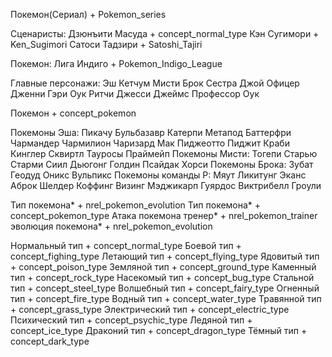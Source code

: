 Покемон(Сериал) + Pokemon_series

Сценаристы:
	Дзюнъити Масуда + concept_normal_type
	Кэн Сугимори + Ken_Sugimori
	Сатоси Тадзири + Satoshi_Tajiri

Покемон: Лига Индиго + Pokemon_Indigo_League

Главные персонажи:
	Эш Кетчум
	Мисти
	Брок
	Сестра Джой
	Офицер Дженни
	Гэри Оук
	Ритчи
	Джесси
	Джеймс
	Профессор Оук	
 
Покемон + concept_pokemon

Покемоны Эша:
	Пикачу
	Бульбазавр
	Катерпи
	Метапод
	Баттерфри
	Чармандер
	Чармилион
	Чаризард
	Мак
	Пиджеотто
	Пиджит
	Краби
	Кинглер
	Сквиртл
	Тауросы
	Праймейп
Покемоны Мисти:
	Тогепи
	Старью
	Старми
	Сиил
	Дьюгонг
	Голдин
	Псайдак
	Хорси
Покемоны Брока:
	Зубат
	Геодуд
	Оникс
	Вульпикс
Покемоны команды Р:
	Мяут
	Ликитунг
	Эканс
	Аброк
	Шелдер
	Коффинг
	Визинг
	Мэджикарп
	Гуярдос
	Виктрибелл
	Гроули

Тип покемона* + nrel_pokemon_evolution
Тип покемона* + concept_pokemon_type
Атака покемона
тренер* + nrel_pokemon_trainer
эволюция покемона* + nrel_pokemon_evolution

Нормальный тип + concept_normal_type
Боевой тип + concept_fighing_type
Летающий тип + concept_flying_type
Ядовитый тип + concept_poison_type
Земляной тип + concept_ground_type
Каменный тип + concept_rock_type
Насекомый тип + concept_bug_type
Стальной тип + concept_steel_type
Волшебный тип + concept_fairy_type
Огненный тип + concept_fire_type
Водный тип + concept_water_type
Травянной тип + concept_grass_type
Электрический тип + concept_electric_type
Психический тип + concept_psychic_type
Ледяной тип + concept_ice_type
Драконий тип + concept_dragon_type
Тёмный тип + concept_dark_type
